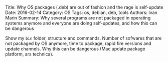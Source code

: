 Title: Why OS packages (.deb) are out of fashion and the rage is self-update
Date: 2016-02-14
Category: OS
Tags: os, debian, deb, tools
Authors: Ivan Marin
Summary: Why several programs are not packaged in operating systems anymore and everyone are doing self-updates, and how this can be dangerous

Show my `bin` folder, structure and commands. Number of sofwares that are not packaged by OS anymore, time to package, rapid fire versions and update channels. Why this can be dangerous (Mac update package platform, ars technica).

